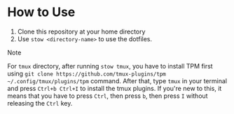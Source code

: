 # How to Use

1. Clone this repository at your home directory
2. Use `stow <directory-name>` to use the dotfiles.

> [!NOTE]
> For `tmux` directory, after running `stow tmux`, you have to install TPM first using `git clone https://github.com/tmux-plugins/tpm ~/.config/tmux/plugins/tpm` command. After that, type `tmux` in your terminal and press `Ctrl+b Ctrl+I` to install the tmux plugins. If you're new to this, it means that you have to press `Ctrl`, then press `b`, then press `I` without releasing the `Ctrl` key.
